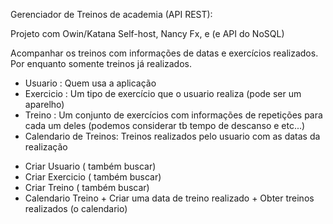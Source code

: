 Gerenciador de Treinos de academia (API REST):

Projeto com Owin/Katana Self-host, Nancy Fx, e <NoSQL> (e API do NoSQL)

 Acompanhar os treinos com informações de datas e exercícios realizados. Por enquanto somente treinos já realizados.

+ Usuario : Quem usa a aplicação
+ Exercicio : Um tipo de exercício que o usuario realiza (pode ser um aparelho) 
+ Treino : Um conjunto de exercícios com informações de repetições para cada um deles (podemos considerar tb tempo de descanso e etc...)
+ Calendario de Treinos: Treinos realizados pelo usuario com as datas da realização

- Criar Usuario ( também buscar)
- Criar Exercicio ( também buscar)
- Criar Treino ( também buscar)
- Calendario Treino
       + Criar uma data de treino realizado
       + Obter treinos realizados (o calendario)
